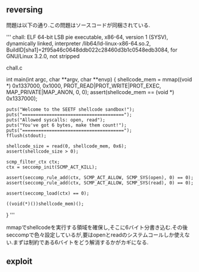 ## reversing

問題は以下の通り.この問題はソースコードが同梱されている.

'''
chall: ELF 64-bit LSB pie executable, x86-64, version 1 (SYSV), dynamically linked, interpreter /lib64/ld-linux-x86-64.so.2, BuildID[sha1]=2f95a46c0648ddb022c28460d3b1c0548edb3084, for GNU/Linux 3.2.0, not stripped

chall.c

int main(int argc, char **argv, char **envp)
{
    shellcode_mem = mmap((void *) 0x1337000, 0x1000, PROT_READ|PROT_WRITE|PROT_EXEC, MAP_PRIVATE|MAP_ANON, 0, 0);
    assert(shellcode_mem == (void *) 0x1337000);

    puts("Welcome to the SEETF shellcode sandbox!");
    puts("======================================");
    puts("Allowed syscalls: open, read");
    puts("You've got 6 bytes, make them count!");
    puts("======================================");
    fflush(stdout);

    shellcode_size = read(0, shellcode_mem, 0x6);
    assert(shellcode_size > 0);

    scmp_filter_ctx ctx;
    ctx = seccomp_init(SCMP_ACT_KILL);

    assert(seccomp_rule_add(ctx, SCMP_ACT_ALLOW, SCMP_SYS(open), 0) == 0);    
    assert(seccomp_rule_add(ctx, SCMP_ACT_ALLOW, SCMP_SYS(read), 0) == 0);

    assert(seccomp_load(ctx) == 0);

    ((void(*)())shellcode_mem)();
}
'''

mmapでshellcodeを実行する領域を確保し,そこに6バイト分書き込む.その後seccompで色々設定しているが,要はopenとreadのシステムコールしか使えない.まずは制約である6バイトをどう解消するかがカギになる.

## exploit

